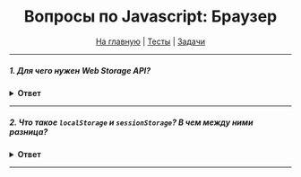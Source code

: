 <div align="center">

<h1>Вопросы по Javascript: Браузер</h1>

<a href="https://github.com/dollaween/javascript-questions">На главную</a> | <a href="https://github.com/dollaween/javascript-tests">Тесты</a> | <a href="https://github.com/dollaween/javascript-tests">Задачи</a>

</div>

---

##### 1. Для чего нужен Web Storage API?

<details><summary><b>Ответ</b></summary>
<p>

**Web Storage API** предоставляет механизмы при помощи которых браузеры могут безопасно хранить пары ключ/значение.

Web Storage API расширяет объект `window`, добавляя в него:
* `window.sessionStorage`
* `window.localStorage`

</p>
</details>

---

##### 2. Что такое `localStorage` и `sessionStorage`? В чем между ними разница?

<details><summary><b>Ответ</b></summary>
<p>

`localStorage` и `sessionStorage` позволяют получить доступ к объекту `Storage` и манипулировать парами `key` `value` (которые могут быть только в виде строк).

* `Storage.getItem(key)` — получить значение по ключу.
* `Storage.setItem(key, value)` — установить значение `value` для ключа `key`.
* `Storage.removeItem(key)` — удалить ключ из `Storage`.
* `Storage.clear()` — удалить все ключи из `Storage`.
* `Storage.key(index)` — получить имя `index`-ного ключа.

**Особенности `localStorage`:**
1. Этот объект один на все вкладки и окна в рамках источника (один и тот же домен/протокол/порт).
2. Данные не имеют срока давности. Сохраняются после перезапуска браузера и ОС.

**Особенности `sessionStorage`:**
1. Объект существует только в рамках текущей вкладки браузера. Но он разделен между `iframe` на той же вкладке.
2. Данные продолжают существовать после перезагрузки страницы, но не после закрытия/открытия вкладки.

</p>
</details>

---

